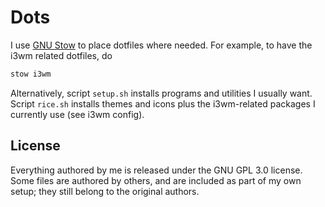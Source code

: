 # Dots
I use [GNU Stow](http://brandon.invergo.net/news/2012-05-26-using-gnu-stow-to-manage-your-dotfiles.html) to place dotfiles where needed. For example, to have the i3wm related dotfiles, do
```bash
stow i3wm
```
Alternatively, script ``setup.sh`` installs programs and utilities I usually want. 
Script ``rice.sh`` installs themes and icons plus the i3wm-related packages I currently use (see i3wm config).

## License
Everything authored by me is released under the GNU GPL 3.0 license. Some files are authored by others, and are included as part of my own setup; they still belong to the original authors.
